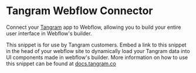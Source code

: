 # Tangram Webflow Connector
Connect your [Tangram](https://tangram.co) app to Webflow, allowing you to build your entire user interface in Webflow's builder.

This snippet is for use by Tangram customers. Embed a link to this snippet in the head of your webflow site to dynamically load your Tangram data into UI components made in webflow's builder. More information on how to use this snippet can be found at [docs.tangram.co](https://docs.tangram.co)
